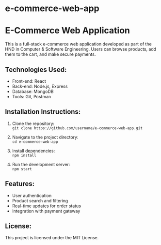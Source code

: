 # e-commerce-web-app
# E-Commerce Web Application

This is a full-stack e-commerce web application developed as part of the HND in Computer & Software Engineering. Users can browse products, add them to the cart, and make secure payments.

## Technologies Used:
- Front-end: React
- Back-end: Node.js, Express
- Database: MongoDB
- Tools: Git, Postman

## Installation Instructions:
1. Clone the repository:  
   `git clone https://github.com/username/e-commerce-web-app.git`

2. Navigate to the project directory:  
   `cd e-commerce-web-app`

3. Install dependencies:  
   `npm install`

4. Run the development server:  
   `npm start`

## Features:
- User authentication  
- Product search and filtering  
- Real-time updates for order status  
- Integration with payment gateway

## License:
This project is licensed under the MIT License.
